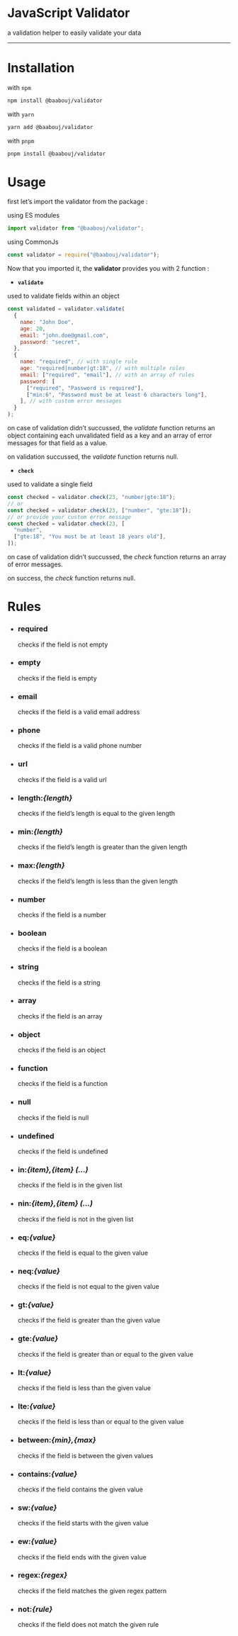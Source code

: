 # JavaScript Validator

a validation helper to easily validate your data

---

# Installation

with `npm`

```bash
npm install @baabouj/validator
```

with `yarn`

```bash
yarn add @baabouj/validator
```

with `pnpm`

```bash
pnpm install @baabouj/validator
```

# Usage

first let’s import the validator from the package :

using ES modules

```js
import validator from "@baabouj/validator";
```

using CommonJs

```js
const validator = require("@baabouj/validator");
```

Now that you imported it, the **validator** provides you with 2 function :

- **`validate`**

used to validate fields within an object

```jsx
const validated = validator.validate(
  {
    name: "John Doe",
    age: 20,
    email: "john.doe@gmail.com",
    password: "secret",
  },
  {
    name: "required", // with single rule
    age: "required|number|gt:18", // with multiple rules
    email: ["required", "email"], // with an array of rules
    password: [
      ["required", "Password is required"],
      ["min:6", "Password must be at least 6 characters long"],
    ], // with custom error messages
  }
);
```

on case of validation didn’t succussed, the _validate_ function returns an object containing each unvalidated field as a key and an array of error messages for that field as a value.

on validation succussed, the _validate_ function returns null.

- **`check`**

used to validate a single field

```jsx
const checked = validator.check(23, "number|gte:18");
// or
const checked = validator.check(23, ["number", "gte:18"]);
// or provide your custom error message
const checked = validator.check(23, [
  "number",
  ["gte:18", "You must be at least 18 years old"],
]);
```

on case of validation didn’t succussed, the _check_ function returns an array of error messages.

on success, the _check_ function returns null.

# Rules

- ### required
  checks if the field is not empty
- ### empty
  checks if the field is empty
- ### email
  checks if the field is a valid email address
- ### phone
  checks if the field is a valid phone number
- ### url
  checks if the field is a valid url
- ### length:_{length}_
  checks if the field’s length is equal to the given length
- ### min:_{length}_
  checks if the field’s length is greater than the given length
- ### max:_{length}_
  checks if the field’s length is less than the given length
- ### number
  checks if the field is a number
- ### boolean
  checks if the field is a boolean
- ### string
  checks if the field is a string
- ### array
  checks if the field is an array
- ### object
  checks if the field is an object
- ### function
  checks if the field is a function
- ### null
  checks if the field is null
- ### undefined
  checks if the field is undefined
- ### in:_{item},{item} (...)_
  checks if the field is in the given list
- ### nin:_{item},{item} (...)_
  checks if the field is not in the given list
- ### eq:_{value}_
  checks if the field is equal to the given value
- ### neq:_{value}_
  checks if the field is not equal to the given value
- ### gt:_{value}_
  checks if the field is greater than the given value
- ### gte:_{value}_
  checks if the field is greater than or equal to the given value
- ### lt:_{value}_
  checks if the field is less than the given value
- ### lte:_{value}_
  checks if the field is less than or equal to the given value
- ### between:_{min},{max}_
  checks if the field is between the given values
- ### contains:_{value}_
  checks if the field contains the given value
- ### sw:_{value}_
  checks if the field starts with the given value
- ### ew:_{value}_
  checks if the field ends with the given value
- ### regex:_{regex}_
  checks if the field matches the given regex pattern
- ### not:_{rule}_
  checks if the field does not match the given rule
